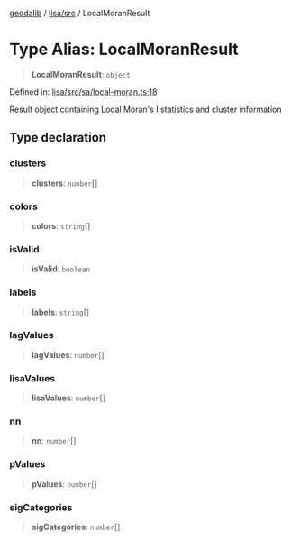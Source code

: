 [geodalib](../../../modules.md) / [lisa/src](../index.md) / LocalMoranResult

# Type Alias: LocalMoranResult

> **LocalMoranResult**: `object`

Defined in: [lisa/src/sa/local-moran.ts:18](https://github.com/GeoDaCenter/geoda-lib/blob/5c8fba7800a0ff8c8ed4b8b260cc40d1229fb38a/js/packages/lisa/src/sa/local-moran.ts#L18)

Result object containing Local Moran's I statistics and cluster information

## Type declaration

### clusters

> **clusters**: `number`[]

### colors

> **colors**: `string`[]

### isValid

> **isValid**: `boolean`

### labels

> **labels**: `string`[]

### lagValues

> **lagValues**: `number`[]

### lisaValues

> **lisaValues**: `number`[]

### nn

> **nn**: `number`[]

### pValues

> **pValues**: `number`[]

### sigCategories

> **sigCategories**: `number`[]
